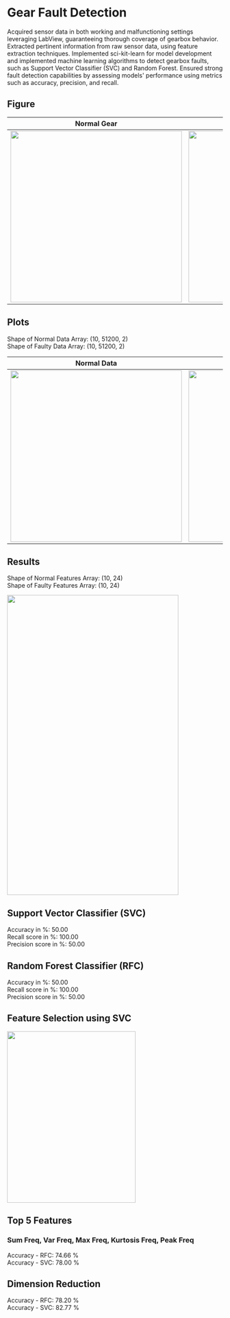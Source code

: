 # Gear Fault Detection
Acquired sensor data in both working and malfunctioning settings leveraging LabView, guaranteeing thorough coverage of gearbox behavior. Extracted pertinent information from raw sensor data, using feature extraction techniques.	Implemented sci-kit-learn for model development and implemented machine learning algorithms to detect gearbox faults, such as Support Vector Classifier (SVC) and Random Forest. Ensured strong fault detection capabilities by assessing models' performance using metrics such as accuracy, precision, and recall.

## Figure
| Normal Gear | Faulty Gear |
|-------------|-------------|
| <img src="https://github.com/user-attachments/assets/cac75302-5745-4a3b-b64e-23e8586b8fe3" width="400" height="400"> | <img src="https://github.com/user-attachments/assets/b46bf5d0-07b2-4210-8f72-2691635fe22c" width="400" height="400"> |

             
## Plots
Shape of Normal Data Array: (10, 51200, 2) <br/>
Shape of Faulty Data Array: (10, 51200, 2)<br/>

| Normal Data | Faulty Data |
|-------------|-------------|
| <img src="https://github.com/user-attachments/assets/25502d6c-c23f-414a-a6cb-3918178464a5" width="400" height="400"> | <img src="https://github.com/user-attachments/assets/1c14cb46-a72d-485d-b301-63bd082cc519" width="400" height="400"> |

## Results
Shape of Normal Features Array: (10, 24)<br/>
Shape of Faulty Features Array: (10, 24)<br/>

<img src="https://github.com/user-attachments/assets/57c4f1ab-7ace-4fdb-80c8-fcbca7175f53" width="400" height="700">


## Support Vector Classifier (SVC)
Accuracy in %: 50.00 <br/>
Recall score in %: 100.00 <br/>
Precision score in %: 50.00

## Random Forest Classifier (RFC)
Accuracy in %: 50.00 <br/>
Recall score in %: 100.00 <br/> 
Precision score in %: 50.00

## Feature Selection using SVC
<img src="https://github.com/user-attachments/assets/658ec375-8bdf-4078-82c6-600e6b40799e" width="300" height="400">

## Top 5 Features 
### Sum Freq, Var Freq, Max Freq, Kurtosis Freq, Peak Freq

Accuracy - RFC: 74.66 %<br/>
Accuracy - SVC: 78.00 %<br/>

## Dimension Reduction

Accuracy - RFC: 78.20 % <br/>
Accuracy - SVC: 82.77 %
